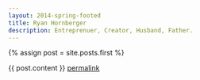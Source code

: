 ```yaml
---
layout: 2014-spring-footed
title: Ryan Hornberger
description: Entreprenuer, Creator, Husband, Father.
---
```


{% assign post = site.posts.first %}
<div class="post">
  {{ post.content }}
  <a href="{{ post.url }}">permalink</a>
</div>